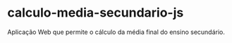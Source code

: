 # calculo-media-secundario-js
Aplicação Web que permite o cálculo da média final do ensino secundário.
